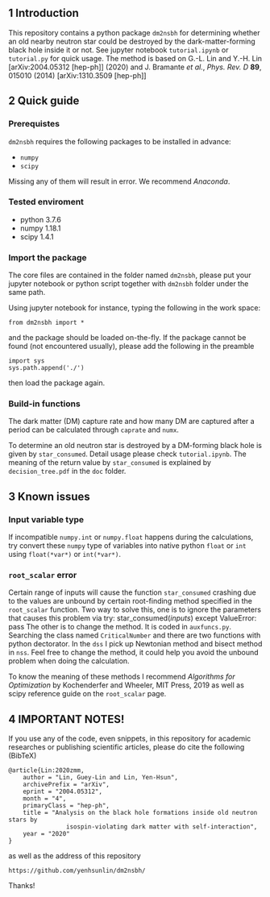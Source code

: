 ## 1 Introduction
This repository contains a python package `dm2nsbh` for determining whether an old nearby neutron star could be destroyed by the dark-matter-forming black hole inside it or not. See jupyter notebook `tutorial.ipynb` or `tutorial.py` for quick usage. The method is based on G.-L. Lin and Y.-H. Lin [arXiv:2004.05312 [hep-ph]] (2020) and J. Bramante *et al.*, *Phys. Rev. D* **89**, 015010 (2014) [arXiv:1310.3509 [hep-ph]]

## 2 Quick guide
### Prerequistes
`dm2nsbh` requires the following packages to be installed in advance:

- `numpy`
- `scipy`

Missing any of them will result in error. We recommend *Anaconda*.

### Tested enviroment

- python 3.7.6
- numpy 1.18.1
- scipy 1.4.1

### Import the package
The core files are contained in the folder named `dm2nsbh`, please put your jupyter notebook or python script together with `dm2nsbh` folder under the same path.

Using jupyter notebook for instance, typing the following in the work space:

    from dm2nsbh import *

and the package should be loaded on-the-fly. If the package cannot be found (not encountered usually), please add the following in the preamble

    import sys
    sys.path.append('./')

then load the package again.

### Build-in functions
The dark matter (DM) capture rate and how many DM are captured after a period can be calculated through `caprate` and `numx`.

To determine an old neutron star is destroyed by a DM-forming black hole is given by `star_consumed`. Detail usage please check `tutorial.ipynb`. The meaning of the return value by `star_consumed` is explained by `decision_tree.pdf` in the `doc` folder.


## 3 Known issues

### Input variable type
If incompatible `numpy.int` or `numpy.float` happens during the calculations, try convert these `numpy` type of variables into native python `float` or `int` using `float(*var*)` or `int(*var*)`.

### `root_scalar` error
Certain range of inputs will cause the function `star_consumed` crashing due to the values are unbound by certain root-finding method specified in the `root_scalar` function. Two way to solve this, one is to ignore the parameters that causes this problem via
    try:
        star_consumed(*inputs*)
    except ValueError:
        pass
The other is to change the method. It is coded in `auxfuncs.py`. Searching the class named `CriticalNumber` and there are two functions with python dectorator. In the `dss` I pick up Newtonian method and bisect method in `nss`. Feel free to change the method, it could help you avoid the unbound problem when doing the calculation.

To know the meaning of these methods I recommend *Algorithms for Optimization* by Kochenderfer and Wheeler, MIT Press, 2019 as well as scipy reference guide on the `root_scalar` page.

## 4 IMPORTANT NOTES!
If you use any of the code, even snippets, in this repository for academic researches or publishing scientific articles, please do cite the following (BibTeX)

    @article{Lin:2020zmm,
        author = "Lin, Guey-Lin and Lin, Yen-Hsun",
        archivePrefix = "arXiv",
        eprint = "2004.05312",
        month = "4",
        primaryClass = "hep-ph",
        title = "Analysis on the black hole formations inside old neutron stars by
                    isospin-violating dark matter with self-interaction",
        year = "2020"
    }
 
as well as the address of this repository
 
    https://github.com/yenhsunlin/dm2nsbh/
    
 Thanks!

